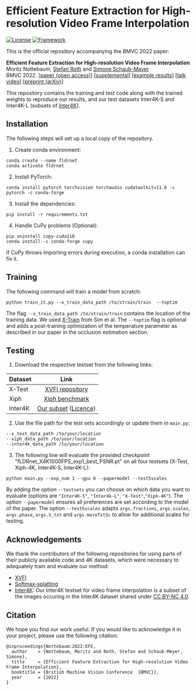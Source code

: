 # Efficient Feature Extraction for High-resolution Video Frame Interpolation

[![License](https://img.shields.io/badge/License-Apache%202.0-blue.svg)](https://opensource.org/licenses/Apache-2.0) [![Framework](https://img.shields.io/badge/PyTorch-%23EE4C2C.svg?&logo=PyTorch&logoColor=white)](https://pytorch.org/)

This is the official repository accompanying the BMVC 2022 paper:

**Efficient Feature Extraction for High-resolution Video Frame Interpolation**  
Moritz Nottebaum, [Stefan Roth](https://www.visinf.tu-darmstadt.de/visinf/team_members/sroth/sroth.en.jsp) and [Simone Schaub-Mayer](https://schaubsi.github.io)  
BMVC 2022. [[paper (open access)](https://bmvc2022.mpi-inf.mpg.de/0825.pdf)] [[supplemental](https://bmvc2022.mpi-inf.mpg.de/0825_supp.zip)] [[example results](https://youtu.be/C4lgU6XXhbw)] [[talk video](https://youtu.be/wIKlm_lwf3U)] [[preprint (arXiv)](https://arxiv.org/abs/2211.14005)]

This repository contains the training and test code along with the trained weights to reproduce our results, and our test datasets Inter4K-S and Inter4K-L (subsets of [Inter4K](https://alexandrosstergiou.github.io/datasets/Inter4K/index.html)).

## Installation
The following steps will set up a local copy of the repository.
1. Create conda environment:
```
conda create --name fldrnet
conda activate fldrnet
```
2. Install PyTorch:
```
conda install pytorch torchvision torchaudio cudatoolkit=11.6 -c pytorch -c conda-forge
```
3. Install the dependencies:
```
pip install -r requirements.txt
```
4. Handle CuPy problems (Optional):
```
pip uninstall cupy-cuda116
conda install -c conda-forge cupy
```
If CuPy throws importing errors during execution, a conda installation can fix it.

## Training
The following command will train a model from scratch:
```
python train_it.py --x_train_data_path /to/xtrain/train  --toptim
```
The flag `--x_train_data_path /to/xtrain/train` contains the location of the training data. We used [X-Train](https://github.com/JihyongOh/XVFI#X4K1000FPS) from Sim et al.
The `--toptim` flag is optional and adds a post-training optimization of the temperature parameter as described in our paper in the occlusion estimation section.

## Testing
1. Download the respective testset from the following links:

| Dataset       | Link  | 
| :---        |     :---:       | 
| X-Test     | [XVFI repository](https://github.com/JihyongOh/XVFI#X4K1000FPS)| 
| Xiph   | [Xiph benchmark](https://github.com/sniklaus/softmax-splatting/) | 
| Inter4K       | [Our subset](https://www.dropbox.com/sh/qjiht28m488u85e/AADJDwtgAP5vYIItYoFCCJkra?dl=0) ([Licence](https://github.com/alexandrosstergiou/Inter4K/blob/main/licence.txt)) | 

2. Use the file path for the test sets accordingly or update them in `main.py`:
```
--x_test_data_path /to/your/location
--xiph_data_path /to/your/location
--inter4k_data_path /to/your/location
```

3. The following line will evaluate the provided checkpoint "fLDRnet_X4K1000FPS_exp1_best_PSNR.pt" on all four testsets (X-Test, Xiph-4K, Inter4K-S, Inter4K-L): 

```
python main.py --exp_num 1 --gpu 0 --papermodel --test5scales 
```
By adding the option `--testsets` you can choose on which data you want to evaluate (options are `"Inter4K-S"`, `"Inter4k-L"`, `"X-Test"`,`"Xiph-4K"`).
The option `--papermodel` ensures all preferences are set according to the model of the paper. The option `--test5scales` adapts `args.fractions`, `args.scales`, `args.phase`, `args.S_tst` and `args.moreTstSc` to allow for additional scales for testing. 


## Acknowledgements
We thank the contributors of the following repositories for using parts of their publicly available code and 4K datasets, which were necessary to adequately train and evaluate our method:
- [XVFI](https://github.com/JihyongOh/XVFI)
- [Softmax-splatting](https://github.com/sniklaus/softmax-splatting/)
- [Inter4K](https://github.com/alexandrosstergiou/Inter4K): Our Inter4K testset for video frame interpolation is a subset of the images occuring in the Inter4K dataset shared under [CC BY-NC 4.0](https://github.com/alexandrosstergiou/Inter4K/blob/main/licence.txt).

## Citation
We hope you find our work useful. If you would like to acknowledge it in your project, please use the following citation:
```
@inproceedings{Nottebaum:2022:EFE,
  author    = {Nottebaum, Moritz and Roth, Stefan and Schaub-Meyer, Simone},
  title     = {Efficient Feature Extraction for High-resolution Video Frame Interpolation},
  booktitle = {British Machine Vision Conference  {BMVC}},
  year      = {2022}
}
```

